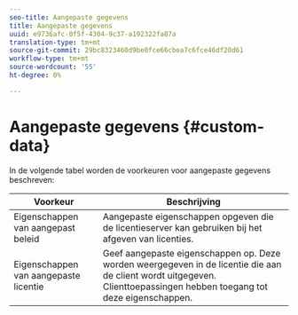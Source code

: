 ```yaml
---
seo-title: Aangepaste gegevens
title: Aangepaste gegevens
uuid: e9736afc-0f5f-4304-9c37-a192322fa87a
translation-type: tm+mt
source-git-commit: 29bc8323460d9be0fce66cbea7c6fce46df20d61
workflow-type: tm+mt
source-wordcount: '55'
ht-degree: 0%

---
```



# Aangepaste gegevens {#custom-data}

In de volgende tabel worden de voorkeuren voor aangepaste gegevens beschreven:

| Voorkeur | Beschrijving |
|---|---|
| Eigenschappen van aangepast beleid | Aangepaste eigenschappen opgeven die de licentieserver kan gebruiken bij het afgeven van licenties. |
| Eigenschappen van aangepaste licentie | Geef aangepaste eigenschappen op. Deze worden weergegeven in de licentie die aan de client wordt uitgegeven. Clienttoepassingen hebben toegang tot deze eigenschappen. |

